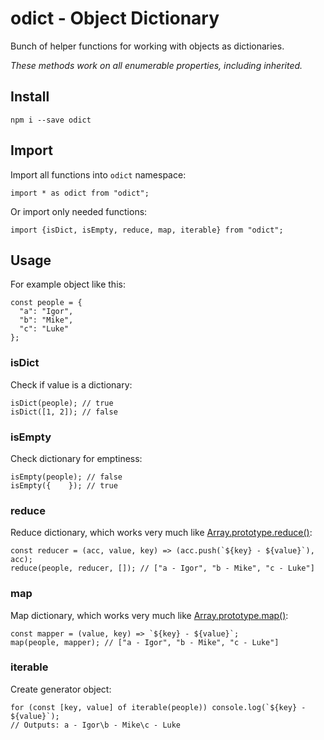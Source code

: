 
# odict - Object Dictionary

Bunch of helper functions for working with objects as dictionaries.

*These methods work on all enumerable properties, including inherited.*

## Install

```
npm i --save odict
```

## Import

Import all functions into `odict` namespace:

``` lang-js
import * as odict from "odict";
```

Or import only needed functions:

``` lang-js
import {isDict, isEmpty, reduce, map, iterable} from "odict";
```

## Usage

For example object like this:

``` lang-js
const people = {
  "a": "Igor",
  "b": "Mike",
  "c": "Luke"
};
```

### isDict

Check if value is a dictionary:

``` lang-js
isDict(people); // true
isDict([1, 2]); // false
```

### isEmpty

Check dictionary for emptiness:

``` lang-js
isEmpty(people); // false
isEmpty({    }); // true
```

### reduce

Reduce dictionary, which works very much like [Array.prototype.reduce()][1]:

``` lang-js
const reducer = (acc, value, key) => (acc.push(`${key} - ${value}`), acc);
reduce(people, reducer, []); // ["a - Igor", "b - Mike", "c - Luke"]
```

### map

Map dictionary, which works very much like [Array.prototype.map()][2]:

``` lang-js
const mapper = (value, key) => `${key} - ${value}`;
map(people, mapper); // ["a - Igor", "b - Mike", "c - Luke"]
```

### iterable

Create generator object:

``` lang-js
for (const [key, value] of iterable(people)) console.log(`${key} - ${value}`);
// Outputs: a - Igor\b - Mike\c - Luke
```


  [1]: https://developer.mozilla.org/en-US/docs/Web/JavaScript/Reference/Global_Objects/Array/Reduce
  [2]: https://developer.mozilla.org/en-US/docs/Web/JavaScript/Reference/Global_Objects/Array/map
